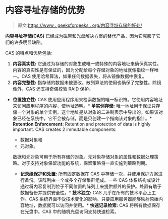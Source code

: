 # 内容寻址存储的优势

> 原文:[https://www . geeksforgeeks . org/内容寻址存储的好处/](https://www.geeksforgeeks.org/benefits-of-content-addressed-storage/)

**内容寻址存储(CAS)** 已经成为磁带和光盘解决方案的替代产品，因为它克服了它们的许多明显缺陷。

CAS 的特点和优势包括:

1.  **内容真实性:**
    它通过为存储的对象生成唯一或特殊的内容地址来确保真实性。内容的真实性是有保证的，因为分配给每个存储对象的地址就像指纹一样唯一。CAS 使用哈希算法，如果任何数据丢失，将从镜像数据中恢复。
2.  **内容完整性:**
    指存储的数据未被更改。散列算法的使用也确保了完整性。除镜像外，CAS 还支持奇偶校验 RAID 保护。

*   **位置独立性:**
    CAS 使用应用程序用来检索数据的唯一标识符。它使用内容地址来访问应用程序的内容，使地址透明。*   **单实例存储:**
    唯一地址用于保证只存储一个对象的单个实例。这个地址是从对象的二进制表示中导出的。如果该对象已经在系统中，它不会被存储，而是只创建一个指向该对象的指针。*   **Retention Enforcement:**
    Retention and protection of data is highly important. CAS creates 2 immutable components:
    *   数据对象和
    *   元对象。

    数据和元对象可用于所有存储的对象。元对象存储对象的属性和数据处理策略。对于支持对象保留功能的系统，保留策略将一直实施到策略到期。

    *   **记录级保护和处置:**
    所有固定数据在 CAS 中存储一次，并使用保护方案进行备份。该阵列由一个或多个存储集群组成。一些 CAS 体系结构或设计通过将内容复制到位于不同位置的阵列上来提供额外的保护。处置有助于数据备份并提供安全性。*   **技术独立:**
    CAS 几乎在所有的技术平台上工作。CAS 系统界面不受技术变化的影响。只要应用服务器能够映射原始内容地址，数据就可以访问并使用。*   **快速记录检索:**
    CAS 将所有数据保存在光盘中。CAS 中的随机光盘访问支持快速检索。